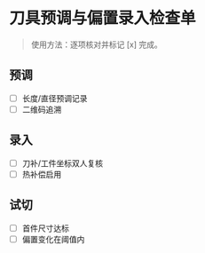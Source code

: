 # 刀具预调与偏置录入检查单

> 使用方法：逐项核对并标记 [x] 完成。

## 预调

- [ ] 长度/直径预调记录
- [ ] 二维码追溯

## 录入

- [ ] 刀补/工件坐标双人复核
- [ ] 热补偿启用

## 试切

- [ ] 首件尺寸达标
- [ ] 偏置变化在阈值内
